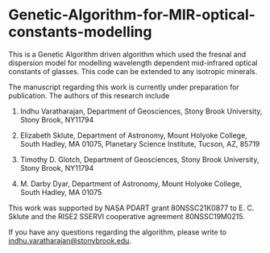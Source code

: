 # Genetic-Algorithm-for-MIR-optical-constants-modelling

This is a Genetic Algorithm driven algorithm which used the fresnal and dispersion model for modelling wavelength dependent mid-infrared optical constants of glasses. This code can be extended to any isotropic minerals. 

The manuscript regarding this work is currently under preparation for publication. The authors of this research include

1) Indhu Varatharajan, Department of Geosciences, Stony Brook University, Stony Brook, NY11794 

2) Elizabeth Sklute, Department of Astronomy, Mount Holyoke College, South Hadley, MA 01075, Planetary Science Institute, Tucson, AZ, 85719 

3) Timothy D. Glotch, Department of Geosciences, Stony Brook University, Stony Brook, NY11794 

4) M. Darby Dyar, Department of Astronomy, Mount Holyoke College, South Hadley, MA 01075

This work was supported by NASA PDART grant 80NSSC21K0877 to E. C. Sklute and the RISE2 SSERVI cooperative agreement 80NSSC19M0215.

If you have any questions regarding the algorithm, please write to indhu.varatharajan@stonybrook.edu.
